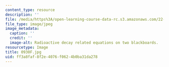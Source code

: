 ```yaml
---
content_type: resource
description: ''
file: /media/https%3A/open-learning-course-data-rc.s3.amazonaws.com/22-01-introduction-to-nuclear-engineering-and-ionizing-radiation-fall-2016/ff3a8faf8f2e4076f0624b0ba31da278_0930F.jpg
file_type: image/jpeg
image_metadata:
  caption: ''
  credit: ''
  image-alt: Radioactive decay related equations on two blackboards.
resourcetype: Image
title: 0930F.jpg
uid: ff3a8faf-8f2e-4076-f062-4b0ba31da278
---
```

